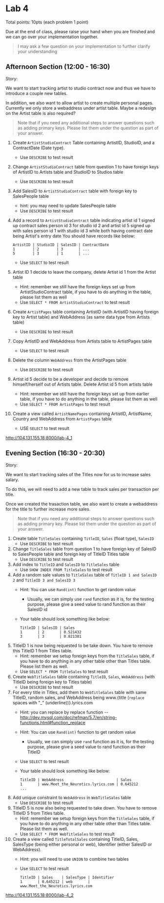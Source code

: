 # Lab 4

Total points: 10pts (each problem 1 point)

Due at the end of class, please raise your hand when you are finished and we can go over your implementation together.

> I may ask a few question on your implementation to further clarify your understanding


## Afternoon Section (12:00 - 16:30)

Story:

We want to start tracking artist to studio contract now and thus we have to introduce a couple new tables.

In addition, we also want to allow artist to create multiple personal pages. Currently we only store a webaddress under artist table. Maybe a redesign on the Artist table is also required?

> Note that if you need any additional steps to answer questions such as adding primary keys. Please list them under the question as part of your answer.

1. Create `ArtistStudioContract` Table containing ArtistID, StudioID, and a ContractDate (Date type).
    * Use `DESCRIBE` to test result
2. Change `ArtistStudioContract` table from question 1 to have foreign keys of ArtistID to Artists table and StudioID to Studios table
    * Use `DESCRIBE` to test result
3. Add SalesID to `ArtistStudioContract` table with foreign key to SalesPeople table
    * hint: you may need to update SalesPeople table
    * Use `DESCRIBE` to test result
4. Add a record to `ArtistStudioContract` table indicating artist id 1 signed up contract sales person id 3 for studio id 2 and artist id 5 signed up with sales person id 1 with studio id 3 while both having contract date being Artist's entry date
   You should have records like below:
    
      ```
      ArtistID | StudioID | SalesID | ContractDate
      1        | 2        | 3       | ...
      5        | 3        | 1       | ...
      ```
    
    * Use `SELECT` to test result
5. Artist ID 1 decide to leave the company, delete Artist id 1 from the Artist table
    * Hint: remember we still have the foreign keys set up from ArtistStudioContract table, if you have to do anything in the table, please list them as well
    * Use `SELECT * FROM ArtistStudioContract` to test result
6. Create `ArtistPages` table containing ArtistID (with ArtistID having foreign key to Artist table) and WebAddress (as same data type from Artists table)
    * Use `DESCRIBE` to test result
7. Copy ArtistID and WebAddress from Artists table to ArtistPages table
    * Use `SELECT` to test result
8. Delete the column `WebAddress` from the ArtistPages table
    * Use `DESCRIBE` to test result
9. Artist id 5 decide to be a developer and decide to remove himself/herself out of Artists table. Delete Artist id 5 from artists table
    * Hint: remember we still have the foreign keys set up from earlier table, if you have to do anything in the table, please list them as well
    * Use `SELECT * FROM ArtistPages` to test result
10. Create a view called `ArtistNamePages` containing ArtistID, ArtistName, Country and WebAddress from `ArtistPages` table
    * USE `SELECT` to test result

http://104.131.155.18:8000/lab-4_1

## Evening Section (16:30 - 20:30)

Story:

We want to start tracking sales of the Titles now for us to increase sales salary.

To do this, we will need to add a new table to track sales per transaction per title.

Once we created the trasaction table, we also want to create a webaddress for the title to further increase more sales.

> Note that if you need any additional steps to answer questions such as adding primary key. Please list them under the question as part of your answer.

1. Create table `TitleSales` containing `TitleID`, `Sales` (float type), `SalesID`
    * Use `DESCRIBE` to test result
2. Change `TitleSales` table from question 1 to have foreign key of SalesID to SalesPeople table and foreign key of TitleID Titles table
    * Use `DESCRIBE` to test result
3. Add index to `TitleID` and `SalesID` to `TitleSales` table
    * Use `SHOW INDEX FROM TitleSales` to test result
4. Add a random sale values to `TitleSales` table of `TitleID 1 and SalesID 2` and `TitleID 3 and SalesID 3`
    * Hint: You can use `Rand(int)` function to get random value
        * Usually, we can simply use `rand` function as it is, for the testing purpose, please give a seed value to rand function as their SalesID id
    * Your table should look something like below:

        ```
        TitleID | SalesID | Sales
        1       | 2       | 0.521432
        3       | 3       | 0.821381
        ```
5. TitleID 1 is now being requested to be take down. You have to remove this TitleID 1 from Titles table.
    * Hint: remember we setup foreign keys from the `TitleSales` table, if you have to do anything in any other table other than Titles table. Please list them as well.
    * Use `SELECT * FROM TitleSales` to test result
6. Create `WebTitleSales` table containing `TitleID`, `Sales`, `WebAddress` (with TitleID being foreign key to Titles table)
    * Use `DESCRIBE` to test result
7. For every title in Titles, add them to `WebTitleSales` table with same TitleID, random sales, and WebAddress being www.{title (`replace` spaces with "_" (underline))}.lyrics.com
    * Hint: you can replace by replace function -- http://dev.mysql.com/doc/refman/5.7/en/string-functions.html#function_replace
    * Hint: You can use `Rand(int)` function to get random value
        * Usually, we can simply use `rand` function as it is, for the testing purpose, please give a seed value to rand function as their TitleID
    * Use `SELECT` to test result
    * Your table should look something like below:

        ```
        TitleID | WebAddress                        | Sales
        1       | www.Meet_the_Neurotics.lyrics.com | 0.645212
        ...
        ```
8. Add unique constraint to `WebAddress` in `WebTitleSales` table
    * Use `DESCRIBE` to test result
9. TitleID 5 is now also being requested to take down. You have to remove TitleID 5 from Titles table.
    * Hint: remember we setup foreign keys from the `TitleSales` table, if you have to do anything in any other table other than Titles table. Please list them as well.
    * Use `SELECT * FROM WebTitleSales` to test result
10. Create a view called `TitleTotalSales` containing TitleID, Sales, SalesType (being either personal or web), Identifier (either SalesID or WebAddress).
    * Hint: you will need to use `UNION` to combine two tables
    * Use `SELECT` to test result
    
        ```
        TitleID | Sales    | SalesType | Identifier
        1       | 0.645212 | web       | www.Meet_the_Neurotics.lyrics.com
        ```


http://104.131.155.18:8000/lab-4_2
